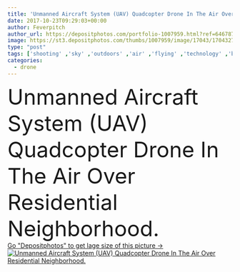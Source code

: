 ```yaml
---
title: 'Unmanned Aircraft System (UAV) Quadcopter Drone In The Air Over '
date: 2017-10-23T09:29:03+00:00
author: Feverpitch
author_url: https://depositphotos.com/portfolio-1007959.html?ref=64678756
image: https://st3.depositphotos.com/thumbs/1007959/image/17043/170432744/api_thumb_450.jpg?forcejpeg=true
type: "post"
tags: ['shooting' ,'sky' ,'outdoors' ,'air' ,'flying' ,'technology' ,'building' ,'house' ,'home' ,'camera' ,'photographing' ,'marketing' ,'outside' ,'flight' ,'video' ,'aircraft' ,'above' ,'plane' ,'realty' ,'Surveyor' ,'Hovering' ,'drone' ,'propellers' ,'surveying' ,'uav' ,'real estate' ,'quadcopter' ,'unmanned aircraft system' ]
categories: 
  - drone
---
```

<div aling="center">
            <font size="60"> Unmanned Aircraft System (UAV) Quadcopter Drone In The Air Over Residential Neighborhood.</font>   
</div>
<div>
    <a href='https://st3.depositphotos.com/thumbs/1007959/image/17043/170432744/api_thumb_450.jpg?forcejpeg=true?ref=64678756' target=_blank > Go "Depositphotos" to get lage size of this picture ->
        <img href='https://st3.depositphotos.com/thumbs/1007959/image/17043/170432744/api_thumb_450.jpg?forcejpeg=true?ref=64678756' src='https://st3.depositphotos.com/1007959/17043/i/950/depositphotos_170432744-stock-photo-unmanned-aircraft-system-uav-quadcopter.jpg?forcejpeg=true' alt='Unmanned Aircraft System (UAV) Quadcopter Drone In The Air Over Residential Neighborhood.' >
    </a>
</div>
